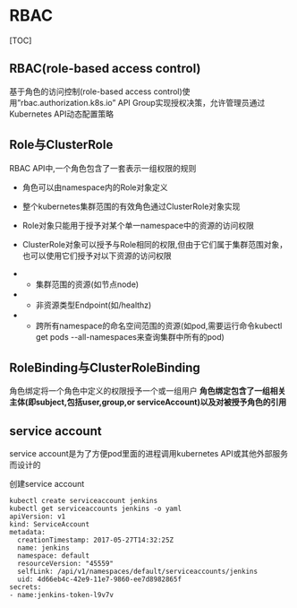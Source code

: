 # RBAC

[TOC]

## RBAC(role-based access control)
基于角色的访问控制(role-based access control)使用”rbac.authorization.k8s.io” API Group实现授权决策，允许管理员通过Kubernetes API动态配置策略

## Role与ClusterRole
RBAC API中,一个角色包含了一套表示一组权限的规则
- 角色可以由namespace内的Role对象定义
- 整个kubernetes集群范围的有效角色通过ClusterRole对象实现


- Role对象只能用于授予对某个单一namespace中的资源的访问权限
- ClusterRole对象可以授予与Role相同的权限,但由于它们属于集群范围对象，也可以使用它们授予对以下资源的访问权限
- - 集群范围的资源(如节点node)
- - 非资源类型Endpoint(如/healthz)
- - 跨所有namespace的命名空间范围的资源(如pod,需要运行命令kubectl get pods --all-namespaces来查询集群中所有的pod)

## RoleBinding与ClusterRoleBinding
角色绑定将一个角色中定义的权限授予一个或一组用户
**角色绑定包含了一组相关主体(即subject,包括user,group,or serviceAccount)以及对被授予角色的引用**




## service account
service account是为了方便pod里面的进程调用kubernetes API或其他外部服务而设计的

创建service account
```
kubectl create serviceaccount jenkins
kubectl get serviceaccounts jenkins -o yaml
apiVersion: v1
kind: ServiceAccount
metadata:
  creationTimestamp: 2017-05-27T14:32:25Z
  name: jenkins
  namespace: default
  resourceVersion: "45559"
  selfLink: /api/v1/namespaces/default/serviceaccounts/jenkins
  uid: 4d66eb4c-42e9-11e7-9860-ee7d8982865f
secrets:
- name:jenkins-token-l9v7v
```
